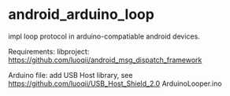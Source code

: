 android_arduino_loop
====================

impl loop protocol in arduino-compatiable android devices.

Requirements:
libproject: https://github.com/luoqii/android_msg_dispatch_framework

Arduino file:
add USB Host library, see 
https://github.com/luoqii/USB_Host_Shield_2.0
ArduinoLooper.ino

